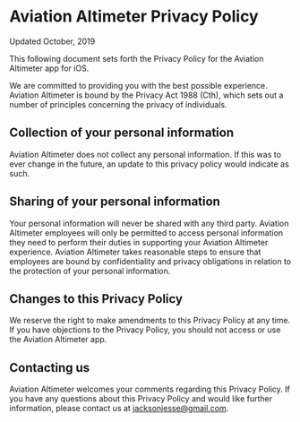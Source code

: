 # Aviation Altimeter Privacy Policy
Updated October, 2019

This following document sets forth the Privacy Policy for the Aviation Altimeter app for iOS.

We are committed to providing you with the best possible experience. Aviation Altimeter is bound by the Privacy Act 1988 (Cth), which sets out a number of principles concerning the privacy of individuals.

## Collection of your personal information

Aviation Altimeter does not collect any personal information. If this was to ever change in the future, an update to this privacy policy would indicate as such.

## Sharing of your personal information

Your personal information will never be shared with any third party. Aviation Altimeter employees will only be permitted to access personal information they need to perform their duties in supporting your Aviation Altimeter experience. Aviation Altimeter takes reasonable steps to ensure that employees are bound by confidentiality and privacy obligations in relation to the protection of your personal information.

## Changes to this Privacy Policy

We reserve the right to make amendments to this Privacy Policy at any time. If you have objections to the Privacy Policy, you should not access or use the Aviation Altimeter app.

## Contacting us

Aviation Altimeter welcomes your comments regarding this Privacy Policy. If you have any questions about this Privacy Policy and would like further information, please contact us at jacksonjesse@gmail.com.